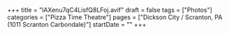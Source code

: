 +++
title = "lAXenu7qC4LisfQ8LFoj.avif"
draft = false
tags = ["Photos"]
categories = ["Pizza Time Theatre"]
pages = ["Dickson City / Scranton, PA (1011 Scranton Carbondale)"]
startDate = ""
+++
